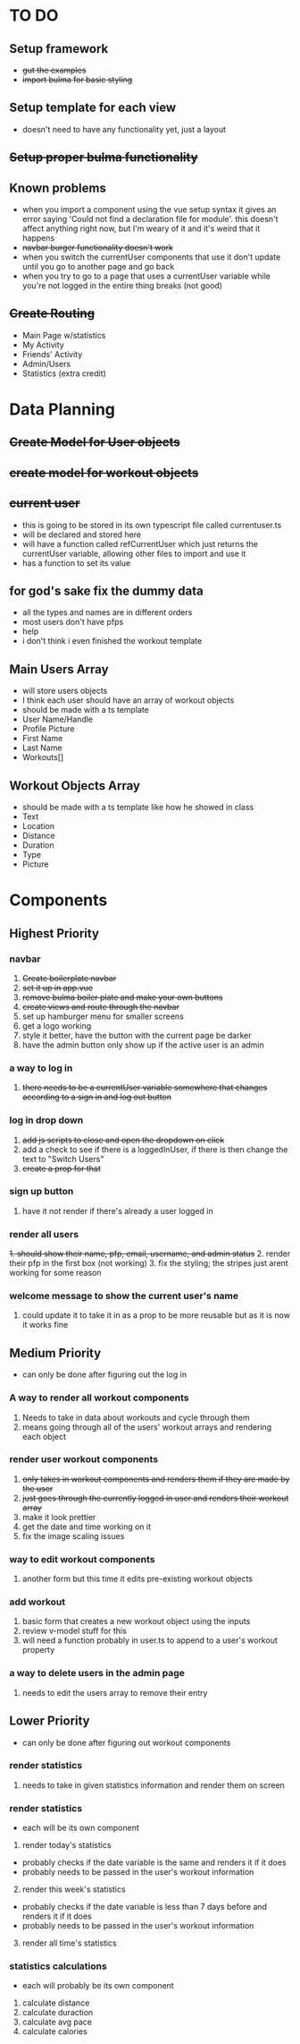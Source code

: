 # TO DO

## Setup framework
- ~~gut the examples~~
- ~~import bulma for basic styling~~

## Setup template for each view
- doesn't need to have any functionality yet, just a layout

## ~~Setup proper bulma functionality~~

## Known problems
- when you import a component using the vue setup syntax it gives an error saying 'Could not find a declaration file for module'. this doesn't affect anything right now, but I'm weary of it and it's weird that it happens
- ~~navbar burger functionality doesn't work~~
- when you switch the currentUser components that use it don't update until you go to another page and go back
- when you try to go to a page that uses a currentUser variable while you're not logged in the entire thing breaks (not good)

## ~~Create Routing~~
- Main Page w/statistics
- My Activity
- Friends' Activity
- Admin/Users
- Statistics (extra credit)

# Data Planning

## ~~Create Model for User objects~~

## ~~create model for workout objects~~

## ~~current user~~
- this is going to be stored in its own typescript file called currentuser.ts
- will be declared and stored here
- will have a function called refCurrentUser which just returns the currentUser variable, allowing other files to import and use it
- has a function to set its value

## for god's sake fix the dummy data
- all the types and names are in different orders
- most users don't have pfps
- help
- i don't think i even finished the workout template

## Main Users Array
- will store users objects
- I think each user should have an array of workout objects
- should be made with a ts template
- User Name/Handle
- Profile Picture
- First Name
- Last Name
- Workouts[]

## Workout Objects Array
- should be made with a ts template like how he showed in class
- Text
- Location
- Distance
- Duration
- Type
- Picture

# Components

## Highest Priority

### navbar
1. ~~Create boilerplate navbar~~
2. ~~set it up in app.vue~~
3. ~~remove bulma boiler plate and make your own buttons~~
4. ~~create views and route through the navbar~~
5. set up hamburger menu for smaller screens
6. get a logo working 
7. style it better, have the button with the current page be darker
8. have the admin button only show up if the active user is an admin
   
### a way to log in
1. ~~there needs to be a currentUser variable somewhere that changes according to a sign in and log out button~~

### log in drop down
1. ~~add js scripts to close and open the dropdown on click~~
2. add a check to see if there is a loggedInUser, if there is then change the text to "Switch Users"
3. ~~create a prop for that~~

### sign up button
1. have it not render if there's already a user logged in

### render all users
~~1. should show their name, pfp, email, username, and admin status~~
2. render their pfp in the first box (not working)
3. fix the styling; the stripes just arent working for some reason
   
### welcome message to show the current user's name
1. could update it to take it in as a prop to be more reusable but as it is now it works fine

## Medium Priority 
- can only be done after figuring out the log in

### A way to render all workout components
1. Needs to take in data about workouts and cycle through them
2. means going through all of the users' workout arrays and rendering each object

### render user workout components
1. ~~only takes in workout components and renders them if they are made by the user~~
2. ~~just goes through the currently logged in user and renders their workout array~~
3. make it look prettier
4. get the date and time working on it
5. fix the image scaling issues

### way to edit workout components
1. another form but this time it edits pre-existing workout objects

### add workout
1. basic form that creates a new workout object using the inputs
2. review v-model stuff for this
3. will need a function probably in user.ts to append to a user's workout property

### a way to delete users in the admin page
1. needs to edit the users array to remove their entry

## Lower Priority
- can only be done after figuring out workout components

### render statistics
1. needs to take in given statistics information and render them on screen

### render statistics
- each will be its own component

1. render today's statistics
- probably checks if the date variable is the same and renders it if it does
- probably needs to be passed in the user's workout information
2. render this week's statistics
- probably checks if the date variable is less than 7 days before and renders it if it does
- probably needs to be passed in the user's workout information
3. render all time's statistics  

### statistics calculations
- each will probably be its own component
1. calculate distance
2. calculate duraction
3. calculate avg pace
4. calculate calories
